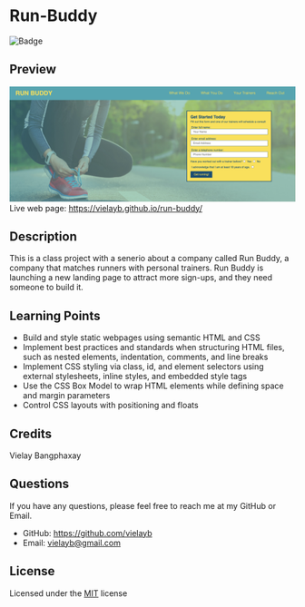 # Run-Buddy
![Badge](https://img.shields.io/badge/License-MIT-blue)
## Preview
![screenshot](/assets/images/run-buddy.png)
Live web page: https://vielayb.github.io/run-buddy/
## Description
This is a class project with a senerio about a company called Run Buddy, a company that matches runners with personal trainers. Run Buddy is launching a new landing page to attract more sign-ups, and they need someone to build it. 
## Learning Points
* Build and style static webpages using semantic HTML and CSS
* Implement best practices and standards when structuring HTML files, such as nested elements, indentation, comments, and line breaks
* Implement CSS styling via class, id, and element selectors using external stylesheets, inline styles, and embedded style tags
* Use the CSS Box Model to wrap HTML elements while defining space and margin parameters
* Control CSS layouts with positioning and floats
## Credits
Vielay Bangphaxay
## Questions
If you have any questions, please feel free to reach me at my GitHub or Email.
* GitHub: https://github.com/vielayb
* Email: vielayb@gmail.com
## License
Licensed under the [MIT](https://choosealicense.com/licenses/mit/) license
  
